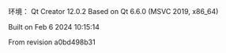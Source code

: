 环境：
Qt Creator 12.0.2
Based on Qt 6.6.0 (MSVC 2019, x86_64)

Built on Feb 6 2024 10:15:14

From revision a0bd498b31
